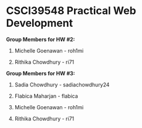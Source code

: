 # CSCI39548 Practical Web Development


**Group Members for HW #2:**

1. Michelle Goenawan - roh1mi

2. Rithika Chowdhury - ri71

**Group Members for HW #3:**

1. Sadia Chowdhury - sadiachowdhury24

2. Flabica Maharjan - flabica

3. Michelle Goenawan - roh1mi

4. Rithika Chowdhury - ri71

